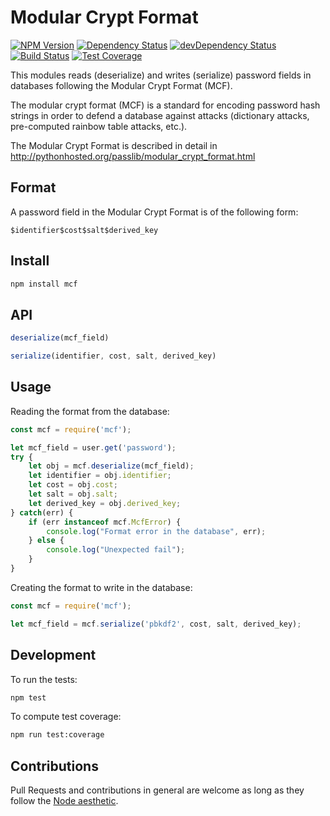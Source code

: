 
Modular Crypt Format
====================

[![NPM Version][npm-image]][npm-url]
[![Dependency Status][dependencies-image]][dependencies-url]
[![devDependency Status][dev-dependencies-image]][dev-dependencies-url]
[![Build Status][travis-image]][travis-url]
[![Test Coverage][coveralls-image]][coveralls-url]

[npm-image]: https://img.shields.io/npm/v/mcf.svg?style=flat
[npm-url]: https://www.npmjs.com/package/mcf

[travis-image]: https://img.shields.io/travis/madarche/mcf-js.svg?style=flat
[travis-url]: https://travis-ci.org/madarche/mcf-js

[dependencies-image]: https://david-dm.org/madarche/mcf-js.svg
[dependencies-url]: https://david-dm.org/madarche/mcf-js

[dev-dependencies-image]: https://david-dm.org/madarche/mcf-js/dev-status.svg
[dev-dependencies-url]: https://david-dm.org/madarche/mcf-js#info=devDependencies

[coveralls-image]: https://img.shields.io/coveralls/madarche/mcf-js/master.svg
[coveralls-url]: https://coveralls.io/r/madarche/mcf-js?branch=master

This modules reads (deserialize) and writes (serialize) password fields in
databases following the Modular Crypt Format (MCF).

The modular crypt format (MCF) is a standard for encoding password hash strings
in order to defend a database against attacks (dictionary attacks, pre-computed
rainbow table attacks, etc.).

The Modular Crypt Format is described in detail in
http://pythonhosted.org/passlib/modular_crypt_format.html


Format
------

A password field in the Modular Crypt Format is of the following form:

    $identifier$cost$salt$derived_key


Install
-------

```bash
npm install mcf
```


API
---

```js
deserialize(mcf_field)
```

```js
serialize(identifier, cost, salt, derived_key)
```


Usage
-----

Reading the format from the database:

```js
const mcf = require('mcf');

let mcf_field = user.get('password');
try {
    let obj = mcf.deserialize(mcf_field);
    let identifier = obj.identifier;
    let cost = obj.cost;
    let salt = obj.salt;
    let derived_key = obj.derived_key;
} catch(err) {
    if (err instanceof mcf.McfError) {
        console.log("Format error in the database", err);
    } else {
        console.log("Unexpected fail");
    }
}
```

Creating the format to write in the database:

```js
const mcf = require('mcf');

let mcf_field = mcf.serialize('pbkdf2', cost, salt, derived_key);
```

Development
-----------

To run the tests:
```bash
npm test
```

To compute test coverage:
```bash
npm run test:coverage
```

Contributions
-------------

Pull Requests and contributions in general are welcome as long as they follow
the [Node aesthetic].

[Node aesthetic]: http://substack.net/node_aesthetic
